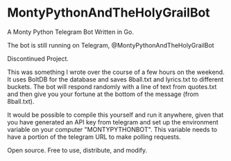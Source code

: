 # MontyPythonAndTheHolyGrailBot
A Monty Python Telegram Bot Written in Go.

The bot is still running on Telegram, @MontyPythonAndTheHolyGrailBot

Discontinued Project.

This was something I wrote over the course of a few hours on the weekend.  It uses BoltDB for the database and saves 8ball.txt and lyrics.txt to different buckets.  The bot will respond randomly with a line of text from quotes.txt and then give you your fortune at the bottom of the message (from 8ball.txt).

It would be possible to compile this yourself and run it anywhere, given that you have generated an API key from telegram and set up the environment variable on your computer "MONTYPYTHONBOT".  This variable needs to have a portion of the telegram URL to make polling requests.

Open source.  Free to use, distribute, and modify.
